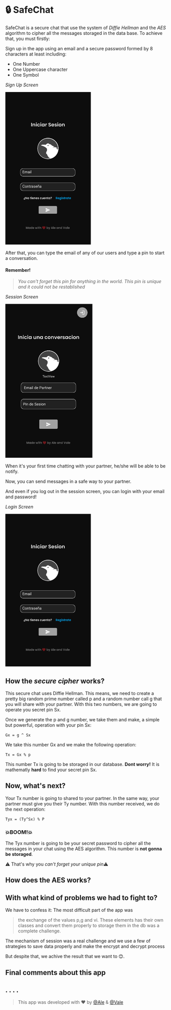 # 🔒 SafeChat 
SafeChat is a secure chat that use the system of *Diffie Hellman* and the *AES* algorithm to cipher all the messages storaged in the data base.
To achieve that, you must firstly:

Sign up in the app using an email and a secure password formed by 8 characters at least including:

  -  One Number
  -  One Uppercase character
  -  One Symbol
  
_Sign Up Screen_

![Sign Up Screen](https://github.com/ValeArias07/SafeChat/blob/master/images/login.png)

After that, you can type the email of any of our users and type a pin to start a conversation.
#### Remember! 
>*You can't forget this pin for anything in the world. This pin is unique and it could not be restablished* 

_Session Screen_

![Session Screen](https://github.com/ValeArias07/SafeChat/blob/master/images/session.png)


When it's your first time chatting with your partner, he/she will be able to be notify.
<!-- Put image of notify -->
Now, you can send messages in a safe way to your partner.
<!-- Put image of chat -->

And even if you log out in the session screen, you can login with your email and password!

_Login Screen_

![Login Screen](https://github.com/ValeArias07/SafeChat/blob/master/images/login.png)

## How the *secure cipher* works?
This secure chat uses Diffie Hellman. This means, we need to create a pretty big random prime number called p and a random number call g that you will share with your partner. With this two numbers, we are going to operate you secret pin Sx. 

Once we generate the p and g number, we take them and make, a simple but powerful, operation with your pin Sx:
```
Gx = g ^ Sx
```
We take this number Gx and we make the following operation:

```
Tx = Gx % p
```
This number Tx is going to be storaged in our database. **Dont worry!** It is mathematly **hard** to find your secret pin Sx.

## Now, what's next? 
Your Tx number is going to shared to your partner. In the same way, your partner must give you their Ty number. 
With this number received, we do the next operation:

```
Tyx = (Ty^Sx) % P
```

### 💥BOOM!💥 ###
The Tyx number is going to be your secret password to cipher all the messages in your chat using the AES algorithm. This number is **not gonna be storaged**.

⚠️ That's why you *can't forget your unique pin*⚠️


## How does the AES works?
<!-- Write about how we take the number generated in the Diffie Hellman as a password in the AES algorithm -->

## With what kind of problems we had to fight to?
We have to confess it: 
The most difficult part of the app was

> the exchange of the values p,g and vi. These elements has their own classes and convert them properly to storage them in the db was a complete challenge. 

The mechanism of session was a real challenge and we use a few of strategies to save data properly and make  the encrypt and decrypt process


But despite that, we achive the result that we want to 😊. 

## Final comments about this app
.
.
.
.
----------


> This app was developed with ❤ by [@Ale](https://github.com/JhonSaldarriaga) & [@Vale](https://github.com/ValeArias07) 




